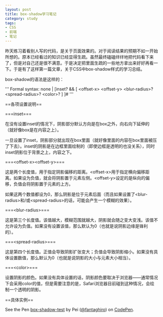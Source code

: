 ```yaml
---
layout: post
title: box-shadow学习笔记
category: study
tags:
- CSS
- 前端
- 笔记
---
```


昨天练习着看别人写的代码，是关于页面效果的。对于阅读结果的预期不如一开始所想的。原本已经看过的知识已经显得生疏。虽然最终磕磕绊绊地把代码看下来了，但是对自己还是很不满意。于是决定把里面生疏的一些地方拿出来好好再看一下。于是有了这样第一篇文章，关于CSS中box-shadow样式的学习总结。
<!--more-->

box-shadow的语法是这样的：

'''
Formal syntax: none | [inset? && [ &lt;offset-x> &lt;offset-y> &lt;blur-radius>? &lt;spread-radius>? &lt;color>? ] ]#
'''

==各项设置说明==

===inset===

在没有设置inset的情况下，阴影部分默认方向是在box之外，向右向下延伸的（就好像box是在内容之上）。

一旦设置了inset，阴影部分就出现在box里面（就好像里面的内容在box里面被压了下去）。inset的阴影是在边框里面绘制的（即使边框是透明的也没关系），同时inset阴影位于背景之上，内容之下。

===&lt;offset-x>&lt;offset-y>===

这是两个长度值，用于指定阴影偏移的距离。&lt;offset-x>用于指定横向偏移距离。如果设为负值，就会将阴影置于元素左侧。&lt;offset-y>设定的是纵向的偏移，负值会将阴影置于元素的上方。

如果这两个数值都设为0，那么阴影是位于元素后面（而且如果设置了&lt;blur-radius>和/或&lt;spread-radius>的话，可能会产生一个模糊的效果）。

===&lt;blur-radius>===

这是第三个长度值。该值越大，模糊范围就越大，阴影就会随之变大变浅。该值不允许设为负值。如果没有设置该值，那么默认为0（也就是说阴影边缘是锋利的）。

===&lt;spread-radius>===

这是第四个长度值。正值会导致阴影扩张变大；负值会导致阴影缩小。如果没有具体设置数值，那么默认为0（也就是说阴影的大小与元素大小相当）。

===&lt;color>===

设置阴影的颜色。如果没有具体设置的话，阴影颜色要取决于浏览器——通常情况下会采用color的值，但是需要注意的是，Safari浏览器目前碰到这种情况，会绘制一个透明的阴影。

==具体实例==

<p data-height="518" data-theme-id="2146" data-slug-hash="tLxpc" data-default-tab="result" class='codepen'>See the Pen <a href='http://codepen.io/fantaghiro/pen/tLxpc/'>box-shadow-test</a> by Pei (<a href='http://codepen.io/fantaghiro'>@fantaghiro</a>) on <a href='http://codepen.io'>CodePen</a>.</p>
<script async src="//codepen.io/assets/embed/ei.js"></script>

